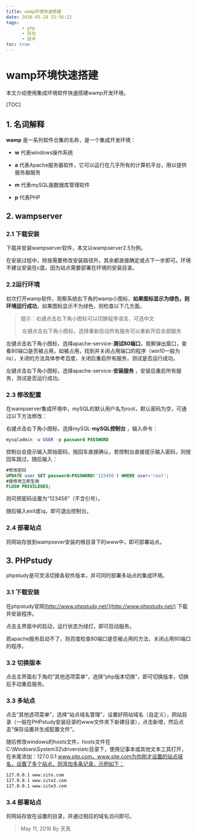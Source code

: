 ```yaml
---
title: wamp环境快速搭建
date: 2016-05-18 15:56:22
tags: 
      - php
      - 后台
      - 技术
toc: true
---
```

# wamp环境快速搭建

本文介绍使用集成环境软件快速搭建wamp开发环境。

[TOC]

## 1. 名词解释

**wamp** 是一系列软件合集的名称，是一个集成开发环境：

- **w** 代表windows操作系统

- **a** 代表Apache服务器软件，它可以运行在几乎所有的计算机平台，用以提供服务器服务

- **m** 代表mySQL服数据库管理软件

- **p** 代表PHP

  <!--more-->

## 2. wampserver

### 2.1 下载安装

下载并安装wampserver软件，本文以wampserver2.5为例。

在安装过程中，除按需要修改安装路径外，其余都直接确定或点下一步即可。环境不建议安装在c盘，因为站点需要部署在环境的安装目录。

### 2.2运行环境

初次打开wamp软件，观察系统右下角的wamp小图标，**如果图标显示为绿色，则环境运行成功**，如果图标显示不为绿色，则检查以下几方面。

> 提示：右键点击右下角小图标可以切换程序语言，可选中文
>
> ​         左键点击右下角小图标，选择重新启动所有服务可以重新开启全部服务

左键点击右下角小图标，选择apache-service-**测试80端口**，观察弹出窗口，查看80端口是否被占用，如被占用，找到并关闭占用端口的程序（win10一般为iis），关闭的方法具体参考百度，关闭后重启所有服务，测试是否运行成功。

左键点击右下角小图标，选择apache-service-**安装服务** ，安装后重启所有服务，测试是否运行成功。

### 2.3 修改配置

在wampserver集成环境中，mySQL的默认用户名为root，默认密码为空，可通过以下方法修改：

右键点击右下角小图标，选择mySQL-**mySQL控制台** ，输入命令：

```sql
mysqladmin -u USER -p password PASSWORD
```

控制台会提示输入原始密码，按回车直接确认，若控制台直接提示输入密码，则按回车跳过，随后输入：

```sql
#修改密码
UPDATE user SET password=PASSWORD('123456') WHERE user='root';
#是修改立即生效
FLUSH PRIVILEGES; 
```

则可把密码设置为“123456”（不含引号）。

随后输入exit或\q，即可退出控制台。

### 2.4 部署站点

将网站存放到wampsever安装的根目录下的www中，即可部署站点。

## 3. PHPstudy

phpstudy是可灵活切换各软件版本，并可同时部署多站点的集成环境。

### 3.1 下载安装

在phpstudy官网[http://www.phpstudy.net/](http://www.phpstudy.net/) 下载并安装程序。

点击主界面中的启动，运行状态为绿灯，即可启动服务。

若apache服务启动不了，则百度检查80端口是否被占用的方法，关闭占用80端口的程序。

### 3.2 切换版本

点击主界面右下角的“其他选项菜单”，选择“php版本切换”，即可切换版本，切换后手动重启服务。

### 3.3 多站点

点击“其他选项菜单”，选择“站点域名管理”，设置好网站域名（自定义），网站目录（一般在PHPstudy安装目录的www文件夹下新建目录），点击新增，然后点击“保存设置并生成配置文件”。

随后修改windows的hosts文件，hosts文件在C:\Windows\System32\drivers\etc目录下，使用记事本或其他文本工具打开，在末尾添加：127.0.0.1 www.site.com，www.site.com为你刚才设置的站点域名，设置了多个站点，则添加多条记录，示例如下：

```html
127.0.0.1 www.site.com
127.0.0.1 www.site2.com
127.0.0.1 www.site3.com
```

### 3.4 部署站点

将网站存放在设置的目录，并通过相应的域名访问即可。



> May 11, 2016 By 天真